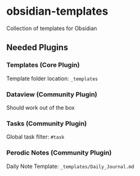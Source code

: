 # obsidian-templates
 Collection of templates for Obsidian

## Needed Plugins

### Templates (Core Plugin)
Template folder location: `_templates`

### Dataview (Community Plugin)
Should work out of the box

### Tasks (Community Plugin)
Global task filter: `#task`

### Perodic Notes (Community Plugin)
Daily Note Template:  `_templates/Daily_Journal.md`

